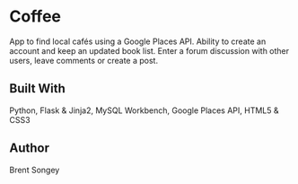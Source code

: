 # Coffee
App to find local cafés using a Google Places API. Ability to create an account and keep an updated book list. Enter a forum discussion with other users, leave comments or create a post.

## Built With
Python, Flask & Jinja2, MySQL Workbench, Google Places API, HTML5 & CSS3

## Author
Brent Songey
